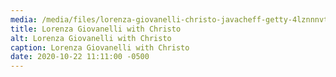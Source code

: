 ```yaml
---
media: /media/files/lorenza-giovanelli-christo-javacheff-getty-4lznnnvteial.jpg
title: Lorenza Giovanelli with Christo
alt: Lorenza Giovanelli with Christo
caption: Lorenza Giovanelli with Christo
date: 2020-10-22 11:11:00 -0500
---
```


